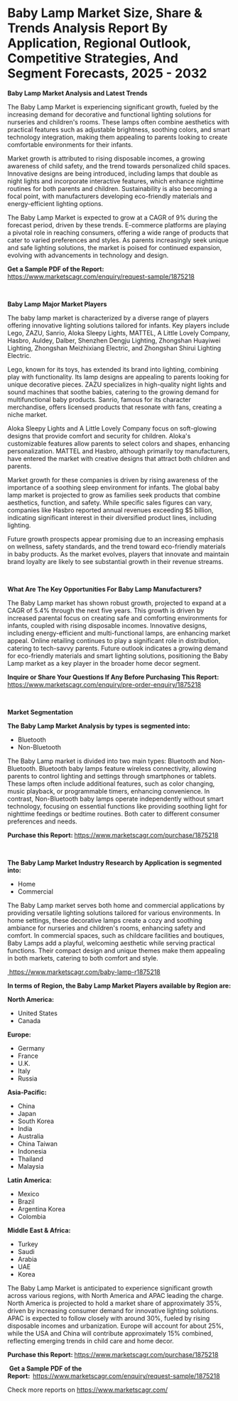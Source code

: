 <p><h1>Baby Lamp Market Size, Share & Trends Analysis Report By Application, Regional Outlook, Competitive Strategies, And Segment Forecasts, 2025 - 2032</h1></p><p><strong>Baby Lamp Market Analysis and Latest Trends</strong></p>
<p><p>The Baby Lamp Market is experiencing significant growth, fueled by the increasing demand for decorative and functional lighting solutions for nurseries and children's rooms. These lamps often combine aesthetics with practical features such as adjustable brightness, soothing colors, and smart technology integration, making them appealing to parents looking to create comfortable environments for their infants.</p><p>Market growth is attributed to rising disposable incomes, a growing awareness of child safety, and the trend towards personalized child spaces. Innovative designs are being introduced, including lamps that double as night lights and incorporate interactive features, which enhance nighttime routines for both parents and children. Sustainability is also becoming a focal point, with manufacturers developing eco-friendly materials and energy-efficient lighting options.</p><p>The Baby Lamp Market is expected to grow at a CAGR of 9% during the forecast period, driven by these trends. E-commerce platforms are playing a pivotal role in reaching consumers, offering a wide range of products that cater to varied preferences and styles. As parents increasingly seek unique and safe lighting solutions, the market is poised for continued expansion, evolving with advancements in technology and design.</p></p>
<p><strong>Get a Sample PDF of the Report:&nbsp;</strong> <a href="https://www.marketscagr.com/enquiry/request-sample/1875218?utm_campaign=2944&utm_medium=2&utm_source=Github&utm_content=ia&utm_term=05042025&utm_id=baby-lamp">https://www.marketscagr.com/enquiry/request-sample/1875218</a></p>
<p>&nbsp;</p>
<p><strong>Baby Lamp Major Market Players</strong></p>
<p><p>The baby lamp market is characterized by a diverse range of players offering innovative lighting solutions tailored for infants. Key players include Lego, ZAZU, Sanrio, Aloka Sleepy Lights, MATTEL, A Little Lovely Company, Hasbro, Auldey, Dalber, Shenzhen Dengju Lighting, Zhongshan Huayiwei Lighting, Zhongshan Meizhixiang Electric, and Zhongshan Shirui Lighting Electric.</p><p>Lego, known for its toys, has extended its brand into lighting, combining play with functionality. Its lamp designs are appealing to parents looking for unique decorative pieces. ZAZU specializes in high-quality night lights and sound machines that soothe babies, catering to the growing demand for multifunctional baby products. Sanrio, famous for its character merchandise, offers licensed products that resonate with fans, creating a niche market.</p><p>Aloka Sleepy Lights and A Little Lovely Company focus on soft-glowing designs that provide comfort and security for children. Aloka's customizable features allow parents to select colors and shapes, enhancing personalization. MATTEL and Hasbro, although primarily toy manufacturers, have entered the market with creative designs that attract both children and parents.</p><p>Market growth for these companies is driven by rising awareness of the importance of a soothing sleep environment for infants. The global baby lamp market is projected to grow as families seek products that combine aesthetics, function, and safety. While specific sales figures can vary, companies like Hasbro reported annual revenues exceeding $5 billion, indicating significant interest in their diversified product lines, including lighting.</p><p>Future growth prospects appear promising due to an increasing emphasis on wellness, safety standards, and the trend toward eco-friendly materials in baby products. As the market evolves, players that innovate and maintain brand loyalty are likely to see substantial growth in their revenue streams.</p></p>
<p>&nbsp;</p>
<p><strong>What Are The Key Opportunities For Baby Lamp Manufacturers?</strong></p>
<p><p>The Baby Lamp market has shown robust growth, projected to expand at a CAGR of 5.4% through the next five years. This growth is driven by increased parental focus on creating safe and comforting environments for infants, coupled with rising disposable incomes. Innovative designs, including energy-efficient and multi-functional lamps, are enhancing market appeal. Online retailing continues to play a significant role in distribution, catering to tech-savvy parents. Future outlook indicates a growing demand for eco-friendly materials and smart lighting solutions, positioning the Baby Lamp market as a key player in the broader home decor segment.</p></p>
<p><strong>Inquire or Share Your Questions If Any Before Purchasing This Report:</strong> <a href="https://www.marketscagr.com/enquiry/pre-order-enquiry/1875218?utm_campaign=2944&utm_medium=2&utm_source=Github&utm_content=ia&utm_term=05042025&utm_id=baby-lamp">https://www.marketscagr.com/enquiry/pre-order-enquiry/1875218</a></p>
<p>&nbsp;</p>
<p><strong>Market Segmentation</strong></p>
<p><strong>The Baby Lamp Market Analysis by types is segmented into:</strong></p>
<p><ul><li>Bluetooth</li><li>Non-Bluetooth</li></ul></p>
<p><p>The Baby Lamp market is divided into two main types: Bluetooth and Non-Bluetooth. Bluetooth baby lamps feature wireless connectivity, allowing parents to control lighting and settings through smartphones or tablets. These lamps often include additional features, such as color changing, music playback, or programmable timers, enhancing convenience. In contrast, Non-Bluetooth baby lamps operate independently without smart technology, focusing on essential functions like providing soothing light for nighttime feedings or bedtime routines. Both cater to different consumer preferences and needs.</p></p>
<p><strong>Purchase this Report:&nbsp;</strong><a href="https://www.marketscagr.com/purchase/1875218?utm_campaign=2944&utm_medium=2&utm_source=Github&utm_content=ia&utm_term=05042025&utm_id=baby-lamp">https://www.marketscagr.com/purchase/1875218</a></p>
<p>&nbsp;</p>
<p><strong>The Baby Lamp Market Industry Research by Application is segmented into:</strong></p>
<p><ul><li>Home</li><li>Commercial</li></ul></p>
<p><p>The Baby Lamp market serves both home and commercial applications by providing versatile lighting solutions tailored for various environments. In home settings, these decorative lamps create a cozy and soothing ambiance for nurseries and children's rooms, enhancing safety and comfort. In commercial spaces, such as childcare facilities and boutiques, Baby Lamps add a playful, welcoming aesthetic while serving practical functions. Their compact design and unique themes make them appealing in both markets, catering to both comfort and style.</p></p>
<p><a href="https://www.marketscagr.com/baby-lamp-r1875218?utm_campaign=2944&utm_medium=2&utm_source=Github&utm_content=ia&utm_term=05042025&utm_id=baby-lamp">&nbsp;https://www.marketscagr.com/baby-lamp-r1875218</a></p>
<p><strong>In terms of Region, the Baby Lamp Market Players available by Region are:</strong></p>
<p>
    <p> <strong> North America: </strong>
        <ul>
            <li>United States</li>
            <li>Canada</li>
        </ul>
        </p> 
    <p> <strong> Europe: </strong>
        <ul>
            <li>Germany</li>
            <li>France</li>
            <li>U.K.</li>
            <li>Italy</li>
            <li>Russia</li>
        </ul>
        </p> 
    <p> <strong> Asia-Pacific: </strong>
        <ul>
            <li>China</li>
            <li>Japan</li>
            <li>South Korea</li>
            <li>India</li>
            <li>Australia</li>
            <li>China Taiwan</li>
            <li>Indonesia</li>
            <li>Thailand</li>
            <li>Malaysia</li>
        </ul>
        </p> 
    <p> <strong> Latin America: </strong>
        <ul>
            <li>Mexico</li>
            <li>Brazil</li>
            <li>Argentina Korea</li>
            <li>Colombia</li>
        </ul>
        </p> 
    <p> <strong> Middle East & Africa: </strong>
        <ul>
            <li>Turkey</li>
            <li>Saudi</li>
            <li>Arabia</li>
            <li>UAE</li>
            <li>Korea</li>
        </ul>
    </p>
    </p>
<p><p>The Baby Lamp Market is anticipated to experience significant growth across various regions, with North America and APAC leading the charge. North America is projected to hold a market share of approximately 35%, driven by increasing consumer demand for innovative lighting solutions. APAC is expected to follow closely with around 30%, fueled by rising disposable incomes and urbanization. Europe will account for about 25%, while the USA and China will contribute approximately 15% combined, reflecting emerging trends in child care and home decor.</p></p>
<p><strong>Purchase this Report: </strong><a href="https://www.marketscagr.com/purchase/1875218?utm_campaign=2944&utm_medium=2&utm_source=Github&utm_content=ia&utm_term=05042025&utm_id=baby-lamp">https://www.marketscagr.com/purchase/1875218</a></p>
<p>&nbsp;<strong>Get a Sample PDF of the Report:&nbsp;&nbsp;</strong><a href="https://www.marketscagr.com/enquiry/request-sample/1875218?utm_campaign=2944&utm_medium=2&utm_source=Github&utm_content=ia&utm_term=05042025&utm_id=baby-lamp">https://www.marketscagr.com/enquiry/request-sample/1875218</a></p>
<p><strong></strong></p>
<p>Check more reports on <a href="https://www.marketscagr.com/?utm_campaign=2944&utm_medium=2&utm_source=Github&utm_content=ia&utm_term=05042025&utm_id=baby-lamp">https://www.marketscagr.com/</a></p>